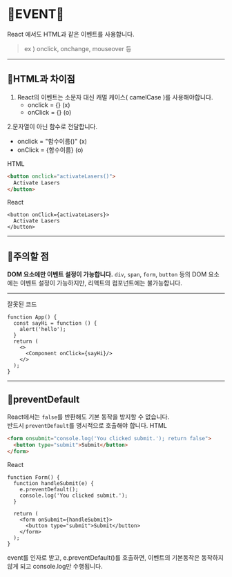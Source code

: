 # 🎉EVENT🎉

React 에서도 HTML과 같은 이벤트를 사용합니다.  
> ex ) onclick, onchange, mouseover 등  

---

## 🎉HTML과 차이점

1. React의 이벤트는 소문자 대신 캐멀 케이스( camelCase )를 사용해야합니다. 
   - onclick = {} (x)
   - onClick = {} (o)

2.문자열이 아닌 함수로 전달합니다.
   - onclick = "함수이름()" (x)
   - onClick = {함수이름} (o)


HTML
``` HTML
<button onclick="activateLasers()">
  Activate Lasers
</button>
```
React
```JSX
<button onClick={activateLasers}>
  Activate Lasers
</button>
```

---

## 🎉주의할 점
**DOM 요소에만 이벤트 설정이 가능합니다.** `div`, `span`, `form`, `button` 등의 DOM 요소에는 이벤트 설정이 가능하지만, 리액트의 컴포넌트에는 불가능합니다.   

---

잘못된 코드
``` JSX
function App() {
  const sayHi = function () {
    alert('hello');
  }
  return (
    <>
      <Component onClick={sayHi}/>
    </>
  );
}
```

---

## 🎉preventDefault
React에서는 `false`를 반환해도 기본 동작을 방지할 수 없습니다.   
반드시 `preventDefault`를 명시적으로 호출해야 합니다. 
HTML
```HTML
<form onsubmit="console.log('You clicked submit.'); return false">
  <button type="submit">Submit</button>
</form>
```

React
``` JSX
function Form() {
  function handleSubmit(e) {
    e.preventDefault();
    console.log('You clicked submit.');
  }

  return (
    <form onSubmit={handleSubmit}>
      <button type="submit">Submit</button>
    </form>
  );
}
```
event를 인자로 받고, e.preventDefault()를 호출하면, 이벤트의 기본동작은 동작하지 않게 되고 console.log만 수행됩니다.




